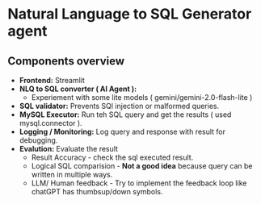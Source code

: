 # Natural Language to SQL Generator agent

## Components overview
- **Frontend:** Streamlit
- **NLQ to SQL converter ( AI Agent ):** 
    - Experiement with some lite models ( gemini/gemini-2.0-flash-lite )
- **SQL validator:** Prevents SQl injection or malformed queries.
- **MySQL Executor:** Run teh SQL query and get the results ( used mysql.connector ).
- **Logging / Monitoring:** Log query and response with result for debugging.
- **Evalution:** Evaluate the result
    - Result Accuracy - check the sql executed result.
    - Logical SQL comparision - **Not a good idea** because query can be written in multiple ways.
    - LLM/ Human feedback - Try to implement the feedback loop like chatGPT has thumbsup/down symbols.

